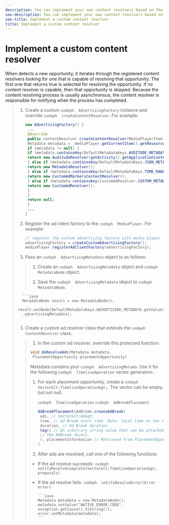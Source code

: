 ```yaml
---
description: You can implement your own content resolvers based on the default resolvers.
seo-description: You can implement your own content resolvers based on the default resolvers.
seo-title: Implement a custom content resolver
title: Implement a custom content resolver
---
```


# Implement a custom content resolver

When  detects a new opportunity, it iterates through the registered content resolvers looking for one that is capable of resolving that opportunity. The first one that returns true is selected for resolving the opportunity. If no content resolver is capable, then that opportunity is skipped. Because the content resolving process is usually asynchronous, the content resolver is responsible for notifying  when the process has completed.



>1. Create a custom `codeph  AdvertisingFactory` instance and override `codeph  createContentResolver`.
>   For example:
>       
>       ```java
>       new AdvertisingFactory() { 
>        ... 
>        @Override 
>        public ContentResolver createContentResolver(MediaPlayerItem item) { 
>        Metadata metadata = _mediaPlayer.getCurrentItem().getResource().getMetadata(); 
>        if (metadata != null) { 
>        if (metadata.containsKey(DefaultMetadataKeys.AUDITUDE_METADATA_KEY.getValue())) { 
>        return new AuditudeResolver(getActivity().getApplicationContext()); 
>        } else if (metadata.containsKey(DefaultMetadataKeys.JSON_METADATA_KEY.getValue())) { 
>        return new MetadataResolver(); 
>        } else if (metadata.containsKey(DefaultMetadataKeys.TIME_RANGES_METADATA_KEY.getValue())) { 
>        return new CustomAdMarkersContentResolver(); 
>        } else if (metadata.containsKey(CustomAdResolver.CUSTOM_METADATA_KEY)) { 
>        return new CustomAdResolver(); 
>        } 
>        } 
>        return null; 
>        } 
>        ... 
>       }
>       ```
>       
>   
>1. Register the ad client factory to the `codeph  MediaPlayer`.
>   For example:
>       
>       ```java
>       // register the custom advertising factory with media player 
>       advertisingFactory = createCustomAdvertisingFactory(); 
>       mediaPlayer.registerAdClientFactory(advertisingFactory);
>       ```
>       
>   
>1. Pass an `codeph  AdvertisingMetadata` object to  as follows:
>   >1. Create an `codeph  AdvertisingMetadata` object and `codeph  MetadataNode` object.
>   >   
>   >1. Save the `codeph  AdvertisingMetadata` object to `codeph  MetadataNode`.
>   >   
>   >   
>       
>       ```java
>       MetadataNode result = new MetadataNode(); 
>       result.setNode(DefaultMetadataKeys.ADVERTISING_METADATA.getValue(), 
>        advertisingMetadata);
>       ```
>       
>   
>1. Create a custom ad resolver class that extends the `codeph  ContentResolver` class.
>   >1. In the custom ad resolver, override this protected function:
>   >   ```java
>   >   void doResolveAds(Metadata metadata, 
>   >    PlacementOpportunity placementOpportunity)
>   >   ```
>   >   Metadata contains your `codeph  AdvertisingMetada`. Use it for the following `codeph  TimelineOperation` vector generation.
>   >   
>   >   
>   >   
>   >1. For each placement opportunity, create a `codeph  Vector&lt;TimelineOperation&gt;`.
>   >   The vector can be empty, but not null.
>   >       
>   >       `codeph  TimelineOperation`
>   >       `codeph  AdBreakPlacement`
>   >       ```java
>   >       AdBreakPlacement(AdBreak.createAdBreak( 
>   >        ads, // Vector&lt;Ad&gt; 
>   >        time, // Ad Break start time. Note: local time on the timeline 
>   >        duration, // Ad Break duration 
>   >        tag() // An arbitrary string value that can be attached to 
>   >        // the AdBreak object. 
>   >        ), placementInformation // Retrieved from PlacementOpportunity 
>   >       )
>   >       ```
>   >       
>   >   
>   >1. After ads are resolved, call one of the following functions:
>   >* If the ad resolve succeeds: `codeph  notifyResolveComplete(Vector&lt;TimelineOperation&gt; proposals)`
>   >* If the ad resolve fails: `codeph  notifyResolveError(Error error)`
>   >   
>   >       
>   >       ```java
>   >       Metadata metadata = new MetadataNode(); 
>   >       metadata.setValue("NATIVE_ERROR_CODE", exception.getCause().toString()); 
>   >       error.setMetadata(metadata);
>   >       ```
>   >       
>   >   
>   >   
>   
>   

